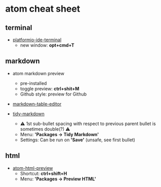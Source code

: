 # atom cheat sheet

## terminal

- [platformio-ide-terminal](https://atom.io/packages/platformio-ide-terminal)
  - new window: **opt+cmd+T**

## markdown

- atom markdown preview
  - pre-installed
  - toggle preview: **ctrl+shit+M**
  - Github style: preview for Github


- [markdown-table-editor](https://atom.io/packages/markdown-table-editor)


- [tidy-markdown](https://atom.io/packages/tidy-markdown)
   - :warning: 1st sub-bullet spacing with respect to previous parent bullet is sometimes double(?) :warning:
   - Menu: **'Packages -> Tidy Markdown'**
   - Settings: Can be run on **'Save'** (unsafe, see first bullet)

## html

- [atom-html-preview](https://atom.io/packages/atom-html-preview)
   - Shortcut: **ctrl+shift+H**
   - Menu: **'Packages -> Preview HTML'**
